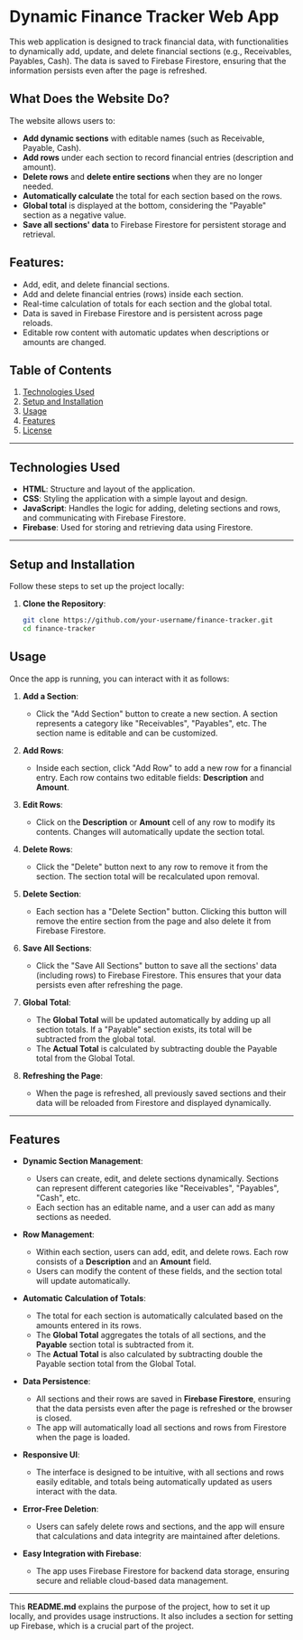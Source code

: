 # Dynamic Finance Tracker Web App

This web application is designed to track financial data, with functionalities to dynamically add, update, and delete financial sections (e.g., Receivables, Payables, Cash). The data is saved to Firebase Firestore, ensuring that the information persists even after the page is refreshed.

## What Does the Website Do?

The website allows users to:
- **Add dynamic sections** with editable names (such as Receivable, Payable, Cash).
- **Add rows** under each section to record financial entries (description and amount).
- **Delete rows** and **delete entire sections** when they are no longer needed.
- **Automatically calculate** the total for each section based on the rows.
- **Global total** is displayed at the bottom, considering the "Payable" section as a negative value.
- **Save all sections' data** to Firebase Firestore for persistent storage and retrieval.

## Features:
- Add, edit, and delete financial sections.
- Add and delete financial entries (rows) inside each section.
- Real-time calculation of totals for each section and the global total.
- Data is saved in Firebase Firestore and is persistent across page reloads.
- Editable row content with automatic updates when descriptions or amounts are changed.

## Table of Contents

1. [Technologies Used](#technologies-used)
2. [Setup and Installation](#setup-and-installation)
3. [Usage](#usage)
4. [Features](#features)
5. [License](#license)

---

## Technologies Used

- **HTML**: Structure and layout of the application.
- **CSS**: Styling the application with a simple layout and design.
- **JavaScript**: Handles the logic for adding, deleting sections and rows, and communicating with Firebase Firestore.
- **Firebase**: Used for storing and retrieving data using Firestore.

---

## Setup and Installation

Follow these steps to set up the project locally:

1. **Clone the Repository**:
   ```bash
   git clone https://github.com/your-username/finance-tracker.git
   cd finance-tracker

## Usage

Once the app is running, you can interact with it as follows:

1. **Add a Section**: 
   - Click the "Add Section" button to create a new section. A section represents a category like "Receivables", "Payables", etc. The section name is editable and can be customized.

2. **Add Rows**: 
   - Inside each section, click "Add Row" to add a new row for a financial entry. Each row contains two editable fields: **Description** and **Amount**.

3. **Edit Rows**: 
   - Click on the **Description** or **Amount** cell of any row to modify its contents. Changes will automatically update the section total.

4. **Delete Rows**: 
   - Click the "Delete" button next to any row to remove it from the section. The section total will be recalculated upon removal.

5. **Delete Section**: 
   - Each section has a "Delete Section" button. Clicking this button will remove the entire section from the page and also delete it from Firebase Firestore.

6. **Save All Sections**: 
   - Click the "Save All Sections" button to save all the sections' data (including rows) to Firebase Firestore. This ensures that your data persists even after refreshing the page.

7. **Global Total**:
   - The **Global Total** will be updated automatically by adding up all section totals. If a "Payable" section exists, its total will be subtracted from the global total. 
   - The **Actual Total** is calculated by subtracting double the Payable total from the Global Total.

8. **Refreshing the Page**:
   - When the page is refreshed, all previously saved sections and their data will be reloaded from Firestore and displayed dynamically.

---

## Features

- **Dynamic Section Management**:
  - Users can create, edit, and delete sections dynamically. Sections can represent different categories like "Receivables", "Payables", "Cash", etc.
  - Each section has an editable name, and a user can add as many sections as needed.

- **Row Management**:
  - Within each section, users can add, edit, and delete rows. Each row consists of a **Description** and an **Amount** field.
  - Users can modify the content of these fields, and the section total will update automatically.

- **Automatic Calculation of Totals**:
  - The total for each section is automatically calculated based on the amounts entered in its rows.
  - The **Global Total** aggregates the totals of all sections, and the **Payable** section total is subtracted from it.
  - The **Actual Total** is also calculated by subtracting double the Payable section total from the Global Total.

- **Data Persistence**:
  - All sections and their rows are saved in **Firebase Firestore**, ensuring that the data persists even after the page is refreshed or the browser is closed.
  - The app will automatically load all sections and rows from Firestore when the page is loaded.

- **Responsive UI**:
  - The interface is designed to be intuitive, with all sections and rows easily editable, and totals being automatically updated as users interact with the data.

- **Error-Free Deletion**:
  - Users can safely delete rows and sections, and the app will ensure that calculations and data integrity are maintained after deletions.

- **Easy Integration with Firebase**:
  - The app uses Firebase Firestore for backend data storage, ensuring secure and reliable cloud-based data management.



---

This **README.md** explains the purpose of the project, how to set it up locally, and provides usage instructions. It also includes a section for setting up Firebase, which is a crucial part of the project.

